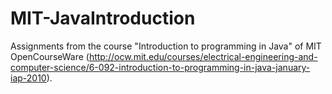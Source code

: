 MIT-JavaIntroduction
====================

Assignments from the course "Introduction to programming in Java" of MIT OpenCourseWare (http://ocw.mit.edu/courses/electrical-engineering-and-computer-science/6-092-introduction-to-programming-in-java-january-iap-2010).
